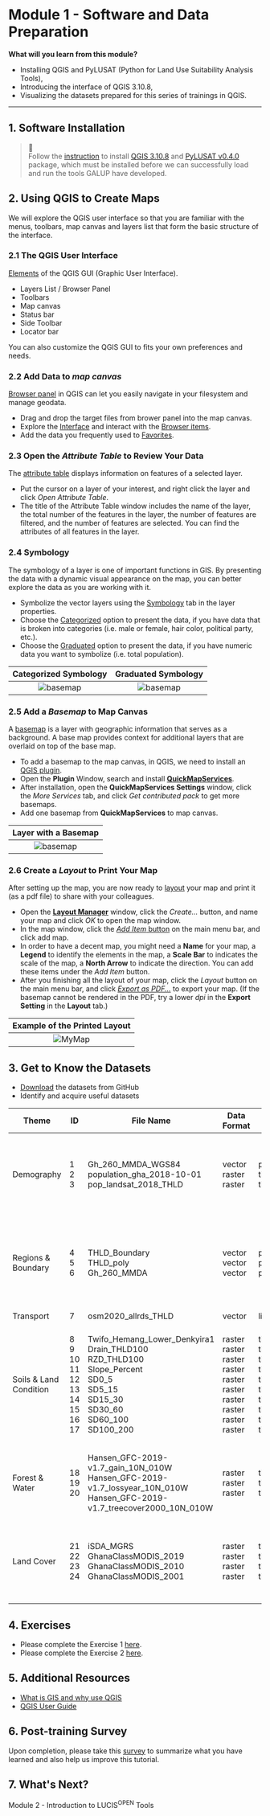 # Module 1 - Software and Data Preparation

**What will you learn from this module?**

- Installing QGIS and PyLUSAT (Python for Land Use Suitability Analysis Tools),
- Introducing the interface of QGIS 3.10.8,
- Visualizing the datasets prepared for this series of trainings in QGIS.

---

## 1. Software Installation

> :pushpin:<br>
> Follow the [instruction](https://github.com/SERVIR-WA/GALUP/wiki/Install)
> to install [QGIS 3.10.8](https://qgis.org/en/site/) and
> [PyLUSAT v0.4.0](https://pypi.org/project/pylusat/) package, which
> must be installed before we can successfully load and run the tools GALUP
> have developed.

## 2. Using QGIS to Create Maps

We will explore the QGIS user interface so that you are familiar with the
menus, toolbars, map canvas and layers list that form the basic structure of
the interface.

### 2.1 The QGIS User Interface

[Elements](https://docs.qgis.org/3.10/en/docs/training_manual/basic_map/overview.html)
of the QGIS GUI (Graphic User Interface).

- Layers List / Browser Panel
- Toolbars
- Map canvas
- Status bar
- Side Toolbar
- Locator bar

You can also customize the QGIS GUI to fits your own preferences and needs.

### 2.2 Add Data to _map canvas_
[Browser panel](https://docs.qgis.org/3.10/en/docs/user_manual/introduction/browser.html?highlight=favoriate#the-browser-panel) in QGIS can let you easily navigate in your filesystem and manage geodata.
- Drag and drop the target files from brower panel into the map canvas.
- Explore the [Interface](https://docs.qgis.org/3.10/en/docs/user_manual/managing_data_source/opening_data.html?highlight=browser%20panel#exploring-the-interface) and interact with the [Browser items](https://docs.qgis.org/3.10/en/docs/user_manual/managing_data_source/opening_data.html?highlight=browser%20panel#interacting-with-the-browser-items).
- Add the data you frequently used to [Favorites](https://docs.qgis.org/3.10/en/docs/training_manual/basic_map/overview.html?highlight=favoriate#basic-the-browser-panel).

### 2.3 Open the _Attribute Table_ to Review Your Data

The [attribute table](https://docs.qgis.org/3.10/en/docs/user_manual/working_with_vector/attribute_table.html?highlight=attribute#introducing-the-attribute-table-interface) displays information on features of a selected layer.

- Put the cursor on a layer of your interest, and right click the layer and
  click _Open Attribute Table_.
- The title of the Attribute Table window includes the name of the layer, the
  total number of the features in the layer, the number of features are
  filtered, and the number of features are selected. You can find the
  attributes of all features in the layer.

### 2.4 Symbology
The symbology of a layer is one of important functions in GIS. By presenting the data with a dynamic visual appearance on the map, you can better explore the data as you are working with it.
- Symbolize the vector layers using the [Symbology](https://docs.qgis.org/3.10/en/docs/training_manual/basic_map/symbology.html?highlight=symbology#basic-fa-changing-colors) tab in the layer properties.
- Choose the [Categorized](https://docs.qgis.org/3.10/en/docs/user_manual/working_with_vector/vector_properties.html?highlight=single%20color#categorized-renderer) option to present the data, if you have data that is broken into categories (i.e. male or female, hair color, political party, etc.).
- Choose the [Graduated](https://docs.qgis.org/3.10/en/docs/user_manual/working_with_vector/vector_properties.html?highlight=single%20color#graduated-renderer) option to present the data, if you have numeric data you want to symbolize (i.e. total population).

|                   Categorized Symbology                    |               Graduated Symbology                  |
|:--------------------------------------------------------:|:---------------------------------:|
| ![basemap](../../../images/Symbology/Categorized.png)  | ![basemap](../../../images/Symbology/Graduated.png)  |

### 2.5 Add a _Basemap_ to Map Canvas

A [basemap](https://rdkb.sgrc.selkirk.ca/Help/Content/Client_APIs/SV_User/SVU_AboutBaseMaps.htm) is a layer with geographic information that serves as a background. A base map provides context for additional layers that are overlaid on top of the base map.

- To add a basemap to the map canvas, in QGIS, we need to install an
  [QGIS plugin](https://docs.qgis.org/3.10/en/docs/user_manual/plugins/plugins.html).
- Open the **Plugin** Window, search and install [**QuickMapServices**](https://docs.qgis.org/3.10/en/docs/training_manual/qgis_plugins/plugin_examples.html#basic-fa-the-quickmapservices-plugin).
- After installation, open the **QuickMapServices Settings** window, click the _More Services_ tab, and click _Get contributed pack_ to get more basemaps.
- Add one basemap from **QuickMapServices** to map canvas.

|                Layer with a Basemap                  |
|:-------------------------------------------------:|
| ![basemap](../../../images/Basemap/basemap_1.png) |

### 2.6 Create a _Layout_ to Print Your Map

After setting up the map, you are now ready to [layout](https://docs.qgis.org/3.10/en/docs/user_manual/print_composer/overview_composer.html#overview-of-the-print-layout) your map and print it (as a pdf file) to share with your colleagues.
  
- Open the [**Layout Manager**](https://docs.qgis.org/3.10/en/docs/user_manual/print_composer/overview_composer.html#the-layout-manager) window, click the _Create..._ button, and name your
  map and click _OK_ to open the map window.
- In the map window, click the [_Add Item_ button](https://docs.qgis.org/3.10/en/docs/user_manual/print_composer/overview_composer.html#add-item-menu) on the main menu bar, and
  click add map.
- In order to have a decent map, you might need a **Name** for your map, a **Legend** to identify the elements in the map, a **Scale Bar**
  to indicates the scale of the map, a **North Arrow** to
  indicate the direction. You can add these items under the _Add Item_ button.
- After you finishing all the layout of your map, click the _Layout_ button on
  the main menu bar, and click [_Export as PDF..._](https://docs.qgis.org/3.10/en/docs/user_manual/print_composer/overview_composer.html#edit-menu) to export your map. (If the basemap cannot be rendered in the PDF, try a lower _dpi_ in the **Export Setting** in the **Layout** tab.)

|               Example of the Printed Layout           |
|:-------------------------------------------------:|
| ![MyMap](../../../images/Export_ur_own_map/MyMap.png) |


## 3. Get to Know the Datasets

- [Download](https://github.com/chjch/lucis_qgis) the datasets from GitHub
- Identify and acquire useful datasets

| Theme | ID | File Name            | Data Format | Type | Description                                               |
|-------|----|----------------------|-------------|------|-----------------------------------------------------------|
| Demography | 1 <br> 2 <br> 3 | Gh_260_MMDA_WGS84 <br> population_gha_2018-10-01 <br> pop_landsat_2018_THLD | vector <br> raster <br> raster  | polygon <br> tiff <br> tiff    | Areas and Population of Ghana 2018 <br> Ghana Population 2018 <br> Twifo/Heman/Lower Denkyira District Population |
| Regions & Boundary | 4 <br> 5 <br> 6 | THLD_Boundary <br> THLD_poly <br> Gh_260_MMDA | vector <br> vector <br> vector | polygon <br> polygon <br> polygon | Twifo/Heman/Lower Denkyira District Boundary <br> Twifo/Heman/Lower Denkyira District Administrative Region <br> Administration Regions of Ghana |
| Transport | 7 | osm2020_allrds_THLD | vector | line | Road Network |
| Soils & Land Condition  | 8 <br> 9 <br> 10 <br> 11 <br> 12 <br> 13 <br> 14 <br> 15 <br> 16 <br> 17 | Twifo_Hemang_Lower_Denkyira1 <br> Drain_THLD100 <br> RZD_THLD100 <br> Slope_Percent <br> SD0_5 <br> SD5_15 <br> SD15_30 <br> SD30_60 <br> SD60_100 <br> SD100_200 | raster <br> raster <br> raster <br> raster <br> raster <br> raster <br> raster <br> raster <br> raster <br> raster | tiff <br> tiff <br> tiff <br> tiff <br> tiff <br> tiff <br> tiff <br> tiff <br> tiff <br> tiff | Twifo/Heman/Lower Denkyira District Elevation <br> [Soil Drainage](https://data.isric.org/geonetwork/srv/eng/catalog.search#/metadata/953d0964-6746-489a-a8d1-f188595516a9) <br> [Root Zone Depth](https://data.isric.org/geonetwork/srv/eng/catalog.search#/metadata/c77d1209-56e9-4cac-b76e-bbf6c7e3a617) <br> Slope Percent <br> [Soil PH 0-5](https://data.isric.org/geonetwork/srv/eng/catalog.search#/metadata/a3364e47-9229-4a6d-aed2-487fd7e4dccc) <br> [Soil PH 5-15](https://data.isric.org/geonetwork/srv/eng/catalog.search#/metadata/a3364e47-9229-4a6d-aed2-487fd7e4dccc) <br> [Soil PH 15-30](https://data.isric.org/geonetwork/srv/eng/catalog.search#/metadata/a3364e47-9229-4a6d-aed2-487fd7e4dccc) <br> [Soil PH 30-60](https://data.isric.org/geonetwork/srv/eng/catalog.search#/metadata/a3364e47-9229-4a6d-aed2-487fd7e4dccc) <br> [Soil PH 60-100](https://data.isric.org/geonetwork/srv/eng/catalog.search#/metadata/a3364e47-9229-4a6d-aed2-487fd7e4dccc) <br> [Soil PH 100-200](https://data.isric.org/geonetwork/srv/eng/catalog.search#/metadata/a3364e47-9229-4a6d-aed2-487fd7e4dccc) |
| Forest & Water | 18 <br> 19 <br> 20| Hansen_GFC-2019-v1.7_gain_10N_010W <br> Hansen_GFC-2019-v1.7_lossyear_10N_010W <br> Hansen_GFC-2019-v1.7_treecover2000_10N_010W | raster <br> raster <br> raster | tiff <br> tiff <br> tiff | [Global Rorest Cover Gain 2000–2012](https://earthenginepartners.appspot.com/science-2013-global-forest/download_v1.7.html) <br> [Year of Gross Forest Cover Loss Event](https://earthenginepartners.appspot.com/science-2013-global-forest/download_v1.7.html) <br> [Tree Canopy Cover for Year 2000](https://earthenginepartners.appspot.com/science-2013-global-forest/download_v1.7.html) |
| Land Cover | 21 <br> 22 <br> 23 <br> 24 | iSDA_MGRS <br> GhanaClassMODIS_2019 <br> GhanaClassMODIS_2010 <br> GhanaClassMODIS_2001 | raster <br> raster <br> raster <br> raster | tiff <br> tiff <br> tiff <br> tiff | Land Cover Type Ghana 2019 <br> Land Cover Type 2019 <br> Land Cover Type 2010 <br> Land Cover Type 2001 |

## 4. Exercises

- Please complete the Exercise 1 [here](https://github.com/SERVIR-WA/GALUP/blob/master/training/1_lu/exercises/exercise1.md#exercise-1).
- Please complete the Exercise 2 [here](https://github.com/SERVIR-WA/GALUP/blob/master/training/1_lu/exercises/exercise2.md#exercise-2).

## 5. Additional Resources

- [What is GIS and why use QGIS](https://www.youtube.com/watch?v=8oEnJvLzDnQ)
- [QGIS User Guide](https://docs.qgis.org/3.16/en/docs/user_manual/)

## 6. Post-training Survey

Upon completion, please take this [survey](https://docs.google.com/document/d/1p1oy635ZMgXBcyxPJPv2Je-62xTVaNV6xCtltQYvde0/edit) to summarize what you have
learned and also help us improve this tutorial.

## 7. What's Next?

Module 2 - Introduction to LUCIS<sup>OPEN</sup> Tools